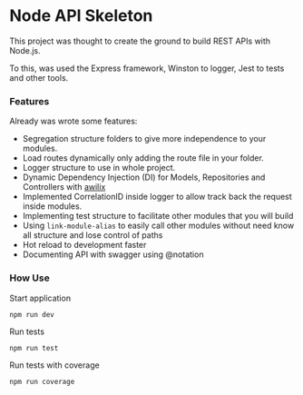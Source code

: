# Node API Skeleton

This project was thought to create the ground to build REST APIs with Node.js.

To this, was used the Express framework, Winston to logger, Jest to tests and other tools.

### Features

Already was wrote some features:

- Segregation structure folders to give more independence to your modules.
- Load routes dynamically only adding the route file in your folder.
- Logger structure to use in whole project.
- Dynamic Dependency Injection (DI) for Models, Repositories and Controllers with [awilix](https://github.com/jeffijoe/awilix)
- Implemented CorrelationID inside logger to allow track back the request inside modules.
- Implementing test structure to facilitate other modules that you will build
- Using `link-module-alias` to easily call other modules without need know all structure and lose control of paths
- Hot reload to development faster
- Documenting API with swagger using @notation

### How Use
Start application
````
npm run dev
````

Run tests
````
npm run test
````

Run tests with coverage
````
npm run coverage
````
